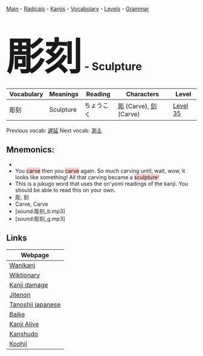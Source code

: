 <style> bigfont {font-size: 100px}</style>
[Main](../README.md) -
[Radicals](../radicals.md) -
[Kanjis](../kanjis.md) -
[Vocabulary](../vocabulary.md) -
[Levels](../levels.md) -
[Grammar](../grammar.md)
# <bigfont> 彫刻</bigfont> - Sculpture 

| Vocabulary | Meanings | Reading | Characters | Level |
| --- | --- | --- | --- | --- |
| 彫刻 | Sculpture | ちょうこく |  [彫](../kanjis/彫.md) (Carve), [刻](../kanjis/刻.md) (Carve) | [Level 35](../levels/wk_level35.md) |

Previous vocab: [遅延](遅延.md) Next vocab: [測る](測る.md) 

## Mnemonics:

* 
* You <span style="background-color:#ffcccb"> carve</span> then you <span style="background-color:#ffcccb"> carve</span> again. So much carving until, wait, wow, it looks like something! All that carving became a <span style="background-color:#ffcccb"> sculpture</span>!
* This is a jukugo word that uses the on'yomi readings of the kanji. You should be able to read this on your own.
* 彫, 刻
* Carve, Carve
* [sound:彫刻_b.mp3]
* [sound:彫刻_g.mp3]


## Links 

| Webpage |
| --- |
| [Wanikani          ](https://www.wanikani.com/kanji/彫刻) |
| [Wiktionary        ](https://en.wiktionary.org/wiki/彫刻) |
| [Kanji damage      ](http://www.kanjidamage.com/kanji/search?utf8=✓&q=彫刻) |
| [Jitenon           ](https://jitenon.com/kanji/彫刻) |
| [Tanoshii japanese ](https://www.tanoshiijapanese.com/dictionary/kanji.cfm?k=彫刻) |
| [Baike             ](https://baike.baidu.com/item/彫刻) |
| [Kanji Alive       ](https://app.kanjialive.com/彫刻) |
| [Kanshudo          ](https://www.kanshudo.com/searchmn?q=彫刻) |
| [Koohii            ](https://kanji.koohii.com/study/kanji/彫刻) |
